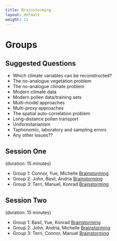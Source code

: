 ```yaml
---
title: Brainstorming
layout: default
weight: 11
---
```


# Groups

## Suggested Questions

* Which climate variables can be reconstructed?
* The no-analogue vegetation problem
* The no-analogue climate problem
* Modern climate data
* Modern pollen data/training sets
* Multi-model approaches
* Multi-proxy approaches
* The spatial auto-correlation problem
* Long-distance pollen transport
* Uniformitarianism
* Taphonomic, laboratory and sampling errors
* Any other issues??

## Session One

(duration: 15 minutes)

* Group 1: Connor, Yue, Michelle [Brainstorming](https://docs.google.com/presentation/d/1N7vn2R2GkGdvQQfFiIumNGYurxssSjT6xO18G8DR6HI/edit?usp=sharing)
* Group 2: John, Basil, Andria [Brainstorming](https://docs.google.com/presentation/d/1Y4J0_eKvSmfJhis-s3Q-1le4mbEumzlbDjkAAR7DLz0/edit?usp=sharing)
* Group 3: Terri, Manuel, Konrad [Brainstorming](https://docs.google.com/presentation/d/14n5NrjBvXbEqQynI0rR5Qn1yNxvd-67zJIx6sHybVmk/edit?usp=sharing)

## Session Two

(duration: 15 minutes)

* Group 1: Basil, Yue, Konrad [Brainstorming](https://docs.google.com/presentation/d/1_6DVfY-7oVg0B6928_nBqQKZ35VE4zWFIIlWyMhJ3i0/edit?usp=sharing)
* Group 2: John, Andria, Michelle [Brainstorming](https://docs.google.com/presentation/d/1fM1MwsarMyoCEuc-6GmExAzar-4g9k9NJ6tG5GBVZrQ/edit?usp=sharing)
* Group 3: Terri, Connor, Manuel [Brainstorming](https://docs.google.com/presentation/d/1cGC9uU1X0GrZTDWz9Y7O3I0vXdlbXrFprVpTNVTKcAU/edit?usp=sharing)
